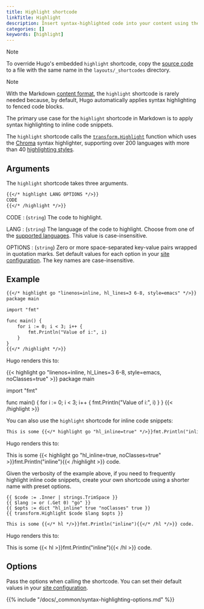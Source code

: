```yaml
---
title: Highlight shortcode
linkTitle: Highlight
description: Insert syntax-highlighted code into your content using the highlight shortcode.
categories: []
keywords: [highlight]
---
```


> [!note]
> To override Hugo's embedded `highlight` shortcode, copy the [source code][] to a file with the same name in the `layouts/_shortcodes` directory.

> [!note]
> With the Markdown [content format][], the `highlight` shortcode is rarely needed because, by default, Hugo automatically applies syntax highlighting to fenced code blocks.
>
> The primary use case for the `highlight` shortcode in Markdown is to apply syntax highlighting to inline code snippets.

The `highlight` shortcode calls the [`transform.Highlight`][] function which uses the [Chroma][] syntax highlighter, supporting over 200 languages with more than 40 [highlighting styles][].

## Arguments

The `highlight` shortcode takes three arguments.

```md {file="content/example.md"}
{{</* highlight LANG OPTIONS */>}}
CODE
{{</* /highlight */>}}
```

CODE
: (`string`) The code to highlight.

LANG
: (`string`) The language of the code to highlight. Choose from one of the [supported languages][]. This value is case-insensitive.

OPTIONS
: (`string`) Zero or more space-separated key-value pairs wrapped in quotation marks. Set default values for each option in your [site configuration][]. The key names are case-insensitive.

## Example

```md {file="content/example.md"}
{{</* highlight go "linenos=inline, hl_lines=3 6-8, style=emacs" */>}}
package main

import "fmt"

func main() {
    for i := 0; i < 3; i++ {
        fmt.Println("Value of i:", i)
    }
}
{{</* /highlight */>}}
```

Hugo renders this to:

{{< highlight go "linenos=inline, hl_Lines=3 6-8, style=emacs, noClasses=true" >}}
package main

import "fmt"

func main() {
    for i := 0; i < 3; i++ {
            fmt.Println("Value of i:", i)
    }
}
{{< /highlight >}}

You can also use the `highlight` shortcode for inline code snippets:

```md {file="content/example.md"}
This is some {{</* highlight go "hl_inline=true" */>}}fmt.Println("inline"){{</* /highlight */>}} code.
```

Hugo renders this to:

This is some {{< highlight go "hl_inline=true, noClasses=true" >}}fmt.Println("inline"){{< /highlight >}} code.

Given the verbosity of the example above, if you need to frequently highlight inline code snippets, create your own shortcode using a shorter name with preset options.

```go-html-template {file="layouts/_shortcodes/hl.html"}
{{ $code := .Inner | strings.TrimSpace }}
{{ $lang := or (.Get 0) "go" }}
{{ $opts := dict "hl_inline" true "noClasses" true }}
{{ transform.Highlight $code $lang $opts }}
```

```md {file="content/example.md"}
This is some {{</* hl */>}}fmt.Println("inline"){{</* /hl */>}} code.
```

Hugo renders this to:

This is some {{< hl >}}fmt.Println("inline"){{< /hl >}} code.

## Options

Pass the options when calling the shortcode. You can set their default values in your [site configuration][].

{{% include "/docs/_common/syntax-highlighting-options.md" %}}

[`transform.Highlight`]: /docs/reference/functions/transform/highlight/
[Chroma]: https://github.com/alecthomas/chroma
[content format]: /docs/concepts/content-formats/
[highlighting styles]: /docs/reference/miscellaneous/syntax-highlighting-styles/
[site configuration]: /docs/reference/configuration/markup/#highlight
[source code]: <{{% eturl highlight %}}>
[supported languages]: /docs/concepts/syntax-highlighting/#languages

